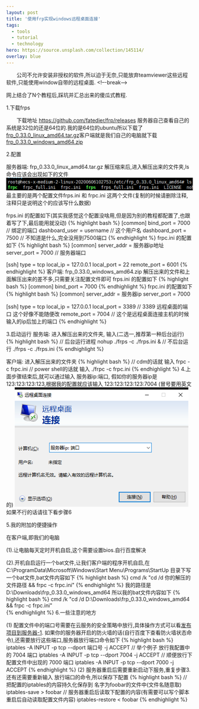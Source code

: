 ```yaml
---
layout: post
title: '使用frp实现windows远程桌面连接'
tags:
  - tools
  - tutorial
  - technology
hero: https://source.unsplash.com/collection/145114/
overlay: blue
---
```

&emsp;&emsp;公司不允许安装非授权的软件,所以迫于无奈,只能放弃teamviewer这些远程软件,只能使用window自带的远程桌面.
<!–-break-–>

网上结合了N个教程后,踩坑并汇总出来的傻瓜式教程.

1.下载frps 

&emsp;&emsp;下载地址 https://github.com/fatedier/frp/releases
服务器自己查看自己的系统是32位的还是64位的.我的是64位的ubuntu所以下载了[frp_0.33.0_linux_amd64.tar.gz](https://github-production-release-asset-2e65be.s3.amazonaws.com/48378947/03a3af00-88ad-11ea-91e9-21b33a8d8ff6?X-Amz-Algorithm=AWS4-HMAC-SHA256&X-Amz-Credential=AKIAIWNJYAX4CSVEH53A%2F20200610%2Fus-east-1%2Fs3%2Faws4_request&X-Amz-Date=20200610T125729Z&X-Amz-Expires=300&X-Amz-Signature=93b7ae7f061249fa0ccfbbae17fa2b1d738a14a34cc5814d0cfcc310fd4c9851&X-Amz-SignedHeaders=host&actor_id=46650314&repo_id=48378947&response-content-disposition=attachment%3B%20filename%3Dfrp_0.33.0_linux_amd64.tar.gz&response-content-type=application%2Foctet-stream)客户端就是我们自己的电脑就下载[frp_0.33.0_windows_amd64.zip](https://github-production-release-asset-2e65be.s3.amazonaws.com/48378947/6137fb80-88ad-11ea-8bce-d161b9764100?X-Amz-Algorithm=AWS4-HMAC-SHA256&X-Amz-Credential=AKIAIWNJYAX4CSVEH53A%2F20200609%2Fus-east-1%2Fs3%2Faws4_request&X-Amz-Date=20200609T125432Z&X-Amz-Expires=300&X-Amz-Signature=6e530f9428d7628becf44347cbe0f5b9bbf68d92c98dfe3a8f7c085d636e9dd4&X-Amz-SignedHeaders=host&actor_id=46650314&repo_id=48378947&response-content-disposition=attachment%3B%20filename%3Dfrp_0.33.0_windows_amd64.zip&response-content-type=application%2Foctet-stream)

2.配置

服务器端: frp_0.33.0_linux_amd64.tar.gz 解压缩来后,进入解压出来的文件夹,ls 命令应该会出现如下的文件
![avatar](/assets/img/2020/06-09/2020-06-09.png)
最主要的是两个配置文件frps.ini 和 frpc.ini 这两个文件(复制的时候请删除注释,注释只是说明这个的应该写什么数据)

frps.ini 的配置如下(其实我感觉这个配置没啥用,但是因为别的教程都配置了,也跟着写了下,最后能用就没动)
{% highlight bash %}
  [common]
  bind_port = 7000 // 绑定的端口
  dashboard_user = username // 这个用户名
  dashboard_port = 7500 // 不知道是什么,完全没用到7500端口
{% endhighlight %}
frpc.ini 的配置如下
{% highlight bash %}
  [common]
  server_addr = 服务器ip地址 
  server_port = 7000 // 服务器端口

  [ssh]
  type = tcp
  local_ip = 127.0.0.1
  local_port = 22
  remote_port = 6001
{% endhighlight %}
客户端: frp_0.33.0_windows_amd64.zip 解压出来的文件和上面解压出来的差不多,只需要关注配置文件即可
frps.ini 的配置如下
{% highlight bash %}
  [common]
  bind_port = 7000
{% endhighlight %}
frpc.ini 的配置如下
{% highlight bash %}
  [common]
  server_addr = 服务器ip
  server_port = 7000

  [ssh]
  type = tcp
  local_ip = 127.0.0.1
  local_port = 3389  // 3389 远程桌面的端口 这个好像不能随便改
  remote_port = 7004  // 这个是远程桌面连接主机的时候输入的ip后加上的端口
{% endhighlight %}

3.启动运行
服务端: 进入解压出来的文件夹, 输入(二选一,推荐第一种后台运行)
{% highlight bash %} 
  // 后台运行进程
  nohup ./frps -c ./frps.ini & 
  // 不后台运行
  ./frps -c ./frps.ini
{% endhighlight %}
  
客户端: 进入解压出来的文件夹
{% highlight bash %} 
  // cdm的话就 输入
  frpc -c frpc.ini
  // power shell的话就 输入
  ./frpc -c frpc.ini
{% endhighlight %}
4.上面步骤结束后,就可以通过输入 服务器ip:端口, 假如你的服务器ip是 123:123:123:123,根据我的配置就应该输入 123:123:123:123:7004 (冒号要用英文的)
![avatar](/assets/img/2020/06-09/2020-06-09_1.png)
如果不行的话请往下看步骤6

5.我的附加的便捷操作

在客户端,即我们的电脑

(1).让电脑每天定时开机自启,这个需要设置bios.自行百度解决

(2).开机自启运行一个bat文件,让我们客户端的程序开机自启,在
C:\ProgramData\Microsoft\Windows\Start Menu\Programs\StartUp 目录下写一个bat文件,bat文件内容如下
{% highlight bash %} 
  cmd /k "cd /d 你的解压的文件路径 && frpc -c frpc.ini"
{% endhighlight %}
  我的路径是 D:\Downloads\frp_0.33.0_windows_amd64 所以我的bat文件内容如下
{% highlight bash %} 
  cmd /k "cd /d D:\Downloads\frp_0.33.0_windows_amd64 && frpc -c frpc.ini"  
{% endhighlight %}
6.一些注意的地方

(1) 配置文件中的端口号需要在云服务的安全策略中放行,具体操作方式可以看[发布项目到服务器-1](/posts/publis-project-to-service-1).
如果你的服务器开启的防火墙的话(自行百度下查看防火墙状态命令),还需要放行这些端口,服务器放行端口命令如下
{% highlight bash %} 
  iptables -A INPUT -p tcp --dport 端口号 -j ACCEPT
  // 举个例子 放行我配置中的 7004 端口
  iptables -A INPUT -p tcp --dport 7004 -j ACCEPT
  // 顺便放行下 配置文件中出现的 7000 端口
  iptables -A INPUT -p tcp --dport 7000 -j ACCEPT
{% endhighlight %}
(2) 服务器重启后需要重新启动下服务,重复步骤3.还有还需要重新输入 放行端口的命令,所以保存下配置
{% highlight bash %} 
  // 把配置的iptables的内容持久化保存到 名字为foobar的文件中(文件名随意取)
  iptables-save > foobar
  // 服务器重启后读取下配置的内容(有需要可以写个脚本重启后自动读取配置文件内容)
  iptables-restore < foobar
{% endhighlight %}
